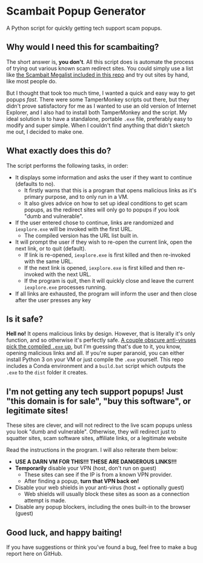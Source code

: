 # Scambait Popup Generator
A Python script for quickly getting tech support scam popups.

## Why would I need this for scambaiting?
The short answer is, **you don't**. All this script does is automate the process of trying out various known scam redirect sites. You could simply use a list like [the Scambait Megalist included in this repo](https://github.com/nimaid/scambait-tools/blob/master/scambait_popup_gen/scambait_megalist.txt) and try out sites by hand, like most people do.

But I thought that took too much time, I wanted a quick and easy way to get popups *fast*. There were some TamperMonkey scripts out there, but they didn't prove satisfactory for me as I wanted to use an old version of Internet Explorer, and I also had to install both TamperMonkey and the script. My ideal solution is to have a standalone, portable `.exe` file, preferably easy to modify and super simple. When I couldn't find anything that didn't sketch me out, I decided to make one.

## What exactly does this do?
The script performs the following tasks, in order:
* It displays some information and asks the user if they want to continue (defaults to no).
  * It firstly warns that this is a program that opens malicious links as it's primary purpose, and to only run in a VM.
  * It also gives advice on how to set up ideal conditions to get scam popups, as the redirect sites will only go to popups if you look "dumb and vulnerable".
* If the user entered chose to continue, links are randomized and `iexplore.exe` will be invoked with the first URL.
  * The compiled version has the URL list built in.
* It will prompt the user if they wish to re-open the current link, open the next link, or to quit (default).
  * If link is re-opened, `iexplore.exe` is first killed and then re-invoked with the same URL.
  * If the next link is opened, `iexplore.exe` is first killed and then re-invoked with the next URL.
  * If the program is quit, then it will quickly close and leave the current `iexplore.exe` processes running.
* If all links are exhausted, the program will inform the user and then close after the user presses any key

## Is it safe?
**Hell no!** It opens malicious links by design. However, that is literally it's only function, and so otherwise it's perfectly safe. [A couple obscure anti-viruses pick the compiled `.exe` up](https://www.virustotal.com/gui/file/8d5450672aac59f93109fee87af0d6eaa4e6a2038641016edbe19161d1c39881/detection), but I'm guessing that's due to it, you know, opening malicious links and all. If you're super paranoid, you can either install Python 3 on your VM or just compile the `.exe` yourself. This repo includes a Conda environment and a `build.bat` script which outputs the `.exe` to the `dist` folder it creates.

## I'm not getting any tech support popups! Just "this domain is for sale", "buy this software", or legitimate sites!
These sites are clever, and will not redirect to the live scam popups unless you look "dumb and vulnerable". Otherwise, they will redirect just to squatter sites, scam software sites, affiliate links, or a legitimate website

Read the instructions in the program. I will also reiterate them below:
* **USE A DARN VM FOR THIS!!! THESE ARE DANGEROUS LINKS!!!**
* **Temporarily** disable your VPN (host, don't run on guest)
  * These sites can see if the IP is from a known VPN provider.
  * After finding a popup, **turn that VPN back on!**
* Disable your web shields in your anti-virus (host + optionally guest)
  * Web shields will usually block these sites as soon as a connection attempt is made.
* Disable any popup blockers, including the ones built-in to the browser (guest)

## Good luck, and happy baiting!
If you have suggestions or think you've found a bug, feel free to make a bug report here on GitHub.